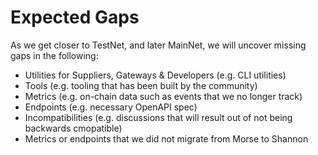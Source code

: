 # Expected Gaps

As we get closer to TestNet, and later MainNet, we will uncover missing gaps in the following:

* Utilities for Suppliers, Gateways & Developers (e.g. CLI utilities)
* Tools (e.g. tooling that has been built by the community)
* Metrics (e.g. on-chain data such as events that we no longer track)
* Endpoints (e.g. necessary OpenAPI spec)
* Incompatibilities (e.g. discussions that will result out of not being backwards cmopatible)
* Metrics or endpoints that we did not migrate from Morse to Shannon

####
